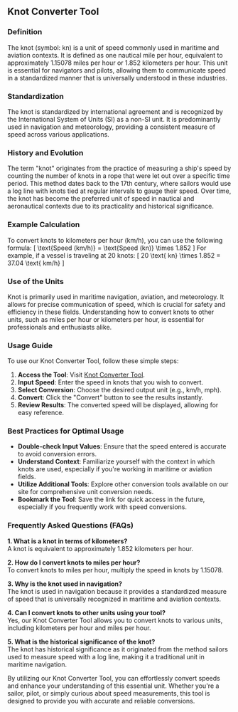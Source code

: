## Knot Converter Tool

### Definition
The knot (symbol: kn) is a unit of speed commonly used in maritime and aviation contexts. It is defined as one nautical mile per hour, equivalent to approximately 1.15078 miles per hour or 1.852 kilometers per hour. This unit is essential for navigators and pilots, allowing them to communicate speed in a standardized manner that is universally understood in these industries.

### Standardization
The knot is standardized by international agreement and is recognized by the International System of Units (SI) as a non-SI unit. It is predominantly used in navigation and meteorology, providing a consistent measure of speed across various applications.

### History and Evolution
The term "knot" originates from the practice of measuring a ship's speed by counting the number of knots in a rope that were let out over a specific time period. This method dates back to the 17th century, where sailors would use a log line with knots tied at regular intervals to gauge their speed. Over time, the knot has become the preferred unit of speed in nautical and aeronautical contexts due to its practicality and historical significance.

### Example Calculation
To convert knots to kilometers per hour (km/h), you can use the following formula:
\[ \text{Speed (km/h)} = \text{Speed (kn)} \times 1.852 \]
For example, if a vessel is traveling at 20 knots:
\[ 20 \text{ kn} \times 1.852 = 37.04 \text{ km/h} \]

### Use of the Units
Knot is primarily used in maritime navigation, aviation, and meteorology. It allows for precise communication of speed, which is crucial for safety and efficiency in these fields. Understanding how to convert knots to other units, such as miles per hour or kilometers per hour, is essential for professionals and enthusiasts alike.

### Usage Guide
To use our Knot Converter Tool, follow these simple steps:
1. **Access the Tool**: Visit [Knot Converter Tool](https://www.inayam.co/unit-converter/velocity).
2. **Input Speed**: Enter the speed in knots that you wish to convert.
3. **Select Conversion**: Choose the desired output unit (e.g., km/h, mph).
4. **Convert**: Click the "Convert" button to see the results instantly.
5. **Review Results**: The converted speed will be displayed, allowing for easy reference.

### Best Practices for Optimal Usage
- **Double-check Input Values**: Ensure that the speed entered is accurate to avoid conversion errors.
- **Understand Context**: Familiarize yourself with the context in which knots are used, especially if you're working in maritime or aviation fields.
- **Utilize Additional Tools**: Explore other conversion tools available on our site for comprehensive unit conversion needs.
- **Bookmark the Tool**: Save the link for quick access in the future, especially if you frequently work with speed conversions.

### Frequently Asked Questions (FAQs)

**1. What is a knot in terms of kilometers?**  
A knot is equivalent to approximately 1.852 kilometers per hour.

**2. How do I convert knots to miles per hour?**  
To convert knots to miles per hour, multiply the speed in knots by 1.15078.

**3. Why is the knot used in navigation?**  
The knot is used in navigation because it provides a standardized measure of speed that is universally recognized in maritime and aviation contexts.

**4. Can I convert knots to other units using your tool?**  
Yes, our Knot Converter Tool allows you to convert knots to various units, including kilometers per hour and miles per hour.

**5. What is the historical significance of the knot?**  
The knot has historical significance as it originated from the method sailors used to measure speed with a log line, making it a traditional unit in maritime navigation.

By utilizing our Knot Converter Tool, you can effortlessly convert speeds and enhance your understanding of this essential unit. Whether you're a sailor, pilot, or simply curious about speed measurements, this tool is designed to provide you with accurate and reliable conversions.